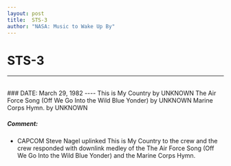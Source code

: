 ```yaml
---
layout: post
title:  STS-3
author: "NASA: Music to Wake Up By"
---
```


# STS-3
----
<br/>
### DATE: March 29, 1982
----
This is My Country by UNKNOWN
The Air Force Song  (Off We Go Into the Wild Blue Yonder) by UNKNOWN
Marine Corps Hymn. by UNKNOWN

##### Comment:
* CAPCOM Steve Nagel uplinked This is My Country to the crew and the crew responded with downlink medley of the The Air Force Song  (Off We Go Into the Wild Blue Yonder) and the Marine Corps Hymn.


